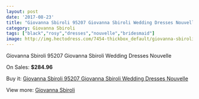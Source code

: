 ```yaml
---
layout: post
date: '2017-08-23'
title: "Giovanna Sbiroli 95207 Giovanna Sbiroli Wedding Dresses Nouvelle"
category: Giovanna Sbiroli
tags: ["black","rosy","dresses","nouvelle","bridesmaid"]
image: http://img.hectodress.com/7454-thickbox_default/giovanna-sbiroli-95207-giovanna-sbiroli-wedding-dresses-nouvelle.jpg
---
```

Giovanna Sbiroli 95207 Giovanna Sbiroli Wedding Dresses Nouvelle

On Sales: **$284.96**
<a href="https://www.hectodress.com/giovanna-sbiroli/3710-giovanna-sbiroli-95207-giovanna-sbiroli-wedding-dresses-nouvelle.html"><amp-img layout="responsive" width="600" height="600" src="//img.hectodress.com/7454-thickbox_default/giovanna-sbiroli-95207-giovanna-sbiroli-wedding-dresses-nouvelle.jpg" alt="Giovanna Sbiroli 95207 Giovanna Sbiroli Wedding Dresses Nouvelle 0" /></a>

Buy it: [Giovanna Sbiroli 95207 Giovanna Sbiroli Wedding Dresses Nouvelle](https://www.hectodress.com/giovanna-sbiroli/3710-giovanna-sbiroli-95207-giovanna-sbiroli-wedding-dresses-nouvelle.html "Giovanna Sbiroli 95207 Giovanna Sbiroli Wedding Dresses Nouvelle")

View more: [Giovanna Sbiroli](https://www.hectodress.com/65-giovanna-sbiroli "Giovanna Sbiroli")